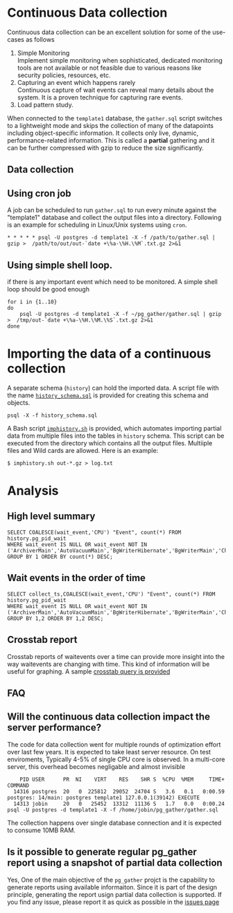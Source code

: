 # Continuous Data collection

Continuous data collection can be an excellent solution for some of the use-cases as follows

1. Simple Monitoring  
Implement simple monitoring when sophisticated, dedicated monitoring tools are not available or not feasible due to various reasons like security policies, resources, etc.
2. Capturing an event which happens rarely  
Continuous capture of wait events can reveal many details about the system. It is a proven technique for capturing rare events.
3. Load pattern study.  
   

When connected to the `template1` database, the `gather.sql` script switches to a lightweight mode and skips the collection of many of the datapoints including object-specific information. It collects only live, dynamic, performance-related information. This is called a **partial** gathering and it can be further compressed with gzip to reduce the size significantly.

## Data collection

## Using cron job
A job can be scheduled to run `gather.sql` to run every minute against the "template1" database and collect the output files into a directory.
Following is an example for scheduling in Linux/Unix systems using `cron`.
```
* * * * * psql -U postgres -d template1 -X -f /path/to/gather.sql | gzip >  /path/to/out/out-`date +\%a-\%H.\%M`.txt.gz 2>&1
```


## Using simple shell loop. 
if there is any important event which need to be monitored. A simple shell loop should be good enough
```
for i in {1..10}
do 
    psql -U postgres -d template1 -X -f ~/pg_gather/gather.sql | gzip >  /tmp/out-`date +\%a-\%H.\%M.\%S`.txt.gz 2>&1
done 
```

# Importing the data of a continuous collection

A separate schema (`history`) can hold the imported data.
A script file with the name [`history_schema.sql`](../history_schema.sql) is provided for creating this schema and objects.
```
psql -X -f history_schema.sql
```
A Bash script [`imphistory.sh`](../imphistory.sh) is provided, which automates importing partial data from multiple files into the tables in `history` schema. This script can be executed from the directory which contains all the output files. Multiiple files and Wild cards are allowed. Here is an example:
```
$ imphistory.sh out-*.gz > log.txt
```

# Analysis 

## High level summary

```
SELECT COALESCE(wait_event,'CPU') "Event", count(*) FROM history.pg_pid_wait
WHERE wait_event IS NULL OR wait_event NOT IN ('ArchiverMain','AutoVacuumMain','BgWriterHibernate','BgWriterMain','CheckpointerMain','LogicalApplyMain','LogicalLauncherMain','RecoveryWalStream','SysLoggerMain','WalReceiverMain','WalSenderMain','WalWriterMain','CheckpointWriteDelay','PgSleep','VacuumDelay')
GROUP BY 1 ORDER BY count(*) DESC;
```

## Wait events in the order of time

```
SELECT collect_ts,COALESCE(wait_event,'CPU') "Event", count(*) FROM history.pg_pid_wait
WHERE wait_event IS NULL OR wait_event NOT IN ('ArchiverMain','AutoVacuumMain','BgWriterHibernate','BgWriterMain','CheckpointerMain','LogicalApplyMain','LogicalLauncherMain','RecoveryWalStream','SysLoggerMain','WalReceiverMain','WalSenderMain','WalWriterMain','CheckpointWriteDelay','PgSleep','VacuumDelay')
GROUP BY 1,2 ORDER BY 1,2 DESC;
```

## Crosstab report
Crosstab reports of waitevents over a time can provide more insight into the way waitevents are changing with time.
This kind of information will be useful for graphing.
A sample [crosstab query is provided](crosstab.sql)

## FAQ
## Will the continuous data collection impact the server performance?
The code for data collection went for multiple rounds of optimization effort over last few years. It is expected to take least server resource.
On test enviroments, Typically 4-5% of single CPU core is observed. 
In a multi-core server, this overhead becomes negligable and almost invisible
```
    PID USER      PR  NI    VIRT    RES    SHR S  %CPU  %MEM     TIME+ COMMAND   
  14316 postgres  20   0  225812  29052  24704 S   3.6   0.1   0:00.59 postgres: 14/main: postgres template1 127.0.0.1(39142) EXECUTE
  14313 jobin     20   0   25452  13312  11136 S   1.7   0.0   0:00.24 psql -U postgres -d template1 -X -f /home/jobin/pg_gather/gather.sql
```
The collection happens over single database connection and it is expected to consume 10MB RAM.
## Is it possible to generate regular pg_gather report using a snapshot of partial data collection  
Yes, One of the main objective of the `pg_gather` projct is the capability to generate reports using available informaiton. Since it is part of the design principle, generating the report usign partial data collection is supported.
If you find any issue, please report it as quick as possible in the [issues page](https://github.com/jobinau/pg_gather/issues)
